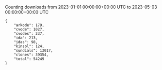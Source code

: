 
Counting downloads from 2023-01-01 00:00:00+00:00 UTC to 2023-05-03 00:00:00+00:00 UTC

```
{
    "arkode": 179,
    "cvode": 1027,
    "cvodes": 237,
    "ida": 213,
    "idas": 98,
    "kinsol": 124,
    "sundials": 13017,
    "clones": 39354,
    "total": 54249
}
```
